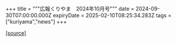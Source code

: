 +++
title = """広報くりやま　2024年10月号"""
date = 2024-09-30T07:00:00.000Z
expiryDate = 2025-02-10T08:25:34.283Z
tags = ["kuriyama","news"]
+++


[[source]](https://www.town.kuriyama.hokkaido.jp/site/koho/28927.html)
